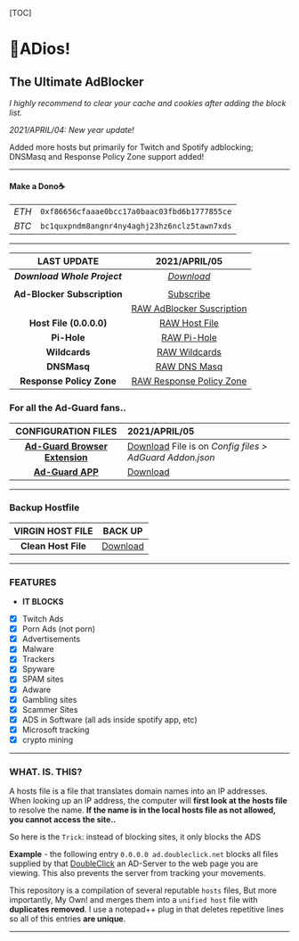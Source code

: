 [TOC]



# **👋ADios!**

## The Ultimate AdBlocker

*I highly recommend to clear your cache and cookies after adding the block list.*

*2021/APRIL/04: New year update!* 

Added more hosts but primarily for Twitch and Spotify adblocking; DNSMasq and Response Policy Zone support added!

------

####  **Make a Dono**☕ 

|       |                                              |
| :---: | :------------------------------------------- |
| *ETH* | `0xf86656cfaaae0bcc17a0baac03fbd6b1777855ce` |
| *BTC* | `bc1quxpndm8angnr4ny4aghj23hz6nclz5tawn7xds` |

------

|       **LAST UPDATE**        |                        2021/APRIL/05                         |
| :--------------------------: | :----------------------------------------------------------: |
| ***Download Whole Project*** |            *[Download](https://bit.ly/HostBlock)*            |
|                              |                                                              |
| **Ad-Blocker Subscription**  | [Subscribe](https://subscribe.adblockplus.org/?location=https://bit.ly/HostSubscription&title=ADios) |
|                              | [RAW AdBlocker Suscription](https://bit.ly/HostSubscription) |
|   **Host File (0.0.0.0)**    |         [RAW Host File](https://bit.ly/HostBlockRaw)         |
|         **Pi-Hole**          |        [RAW Pi-Hole](https://bit.ly/PiHoleHostBlock)         |
|        **Wildcards**         |        [RAW Wildcards](https://bit.ly/HostWildcards)         |
|         **DNSMasq**          |            [RAW DNS Masq](http://bit.ly/DNSMasq)             |
|   **Response Policy Zone**   | [RAW Response Policy Zone](http://bit.ly/ResponsePolicyZone) |

### **For all the Ad-Guard fans..** 

|                   **CONFIGURATION FILES**                    | 2021/APRIL/05                                                |
| :----------------------------------------------------------: | :----------------------------------------------------------- |
| **[Ad-Guard Browser Extension](https://adguard.com/en/adguard-assistant/overview.html)** | [Download](https://bit.ly/HostBlock)   File is on *Config files > AdGuard Addon.json* |
| **[Ad-Guard APP](https://adguard.com/en/adguard-windows/overview.html)** | [Download](https://bit.ly/AdGuardApp)                        |

------

### **Backup Hostfile**

| **VIRGIN HOST FILE** |                         **BACK UP**                          |
| :------------------: | :----------------------------------------------------------: |
| **Clean Host File**  | [Download](http://winhelp2002.mvps.org/defaultwin7-hosts.zip) |

------

### FEATURES

- **IT BLOCKS**

 -   [x] Twitch Ads
 -   [x] Porn Ads (not porn)
 -   [x] Advertisements
 -   [x] Malware
 -   [x] Trackers
 -   [x] Spyware
 -   [x] SPAM sites
 -   [x] Adware
 -   [x] Gambling sites
 -   [x] Scammer Sites
 -   [x] ADS in Software (all ads inside spotify app, etc)
 -   [x] Microsoft tracking
 -   [x] crypto mining

------

### WHAT. IS. THIS?

A hosts file is a file that translates domain names into an IP addresses.
When looking up an IP address, the computer will **first look at the hosts file** to resolve the name. **If the name is in the local hosts file as not allowed, you cannot access the site..** 

So here is the `Trick`: instead of blocking sites, it only blocks the ADS

**Example** - the following entry `0.0.0.0 ad.doubleclick.net` blocks all files supplied by that [DoubleClick](http://en.wikipedia.org/wiki/Doubleclick "Wikipedia Definition of Doubleclick") an AD-Server to the web page you are viewing. This also prevents the server from tracking your movements.

This repository is a compilation of several reputable `hosts` files, But more importantly, My Own!
and merges them into a `unified host` file with **duplicates removed**. 
I use a notepad++ plug in that deletes repetitive lines so all of this entries **are unique**.

------

